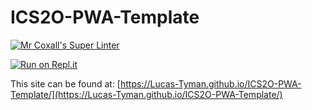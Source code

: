 # ICS2O-PWA-Template

[![Mr Coxall's Super Linter](https://github.com/Lucas-Tyman/ICS2O-PWA-Template/workflows/Mr%20Coxall's%20Super%20Linter/badge.svg)](https://github.com/Lucas-Tyman/ICS2O-PWA-Template/actions)

[![Run on Repl.it](https://repl.it/badge/github/Lucas-Tyman/ICS2O-PWA-Template)](https://repl.it/github/Lucas-Tyman/ICS2O-PWA-Template)

This site can be found at: [https://Lucas-Tyman.github.io/ICS2O-PWA-Template/](https://Lucas-Tyman.github.io/ICS2O-PWA-Template/)
